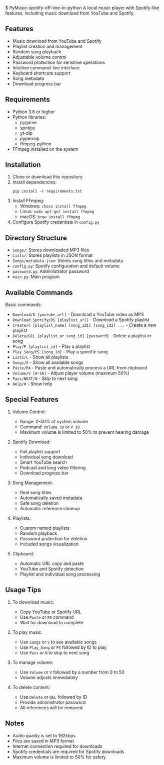 $ PyMusic-spotify-off-line-in-python
A local music player with Spotify-like features, including music download from YouTube and Spotify.

Features
--------
- Music download from YouTube and Spotify
- Playlist creation and management
- Random song playback
- Adjustable volume control
- Password protection for sensitive operations
- Intuitive command-line interface
- Keyboard shortcuts support
- Song metadata
- Download progress bar

Requirements
-----------
- Python 3.6 or higher
- Python libraries:
  - pygame
  - spotipy
  - yt-dlp
  - pyperclip
  - ffmpeg-python
- FFmpeg installed on the system

Installation
-----------
1. Clone or download this repository
2. Install dependencies:
   ```
   pip install -r requirements.txt
   ```
3. Install FFmpeg:
   - Windows: `choco install ffmpeg`
   - Linux: `sudo apt-get install ffmpeg`
   - macOS: `brew install ffmpeg`
4. Configure Spotify credentials in `config.py`

Directory Structure
-----------------
- `Songs/`: Stores downloaded MP3 files
- `Lists/`: Stores playlists in JSON format
- `Songs/metadata.json`: Stores song titles and metadata
- `config.py`: Spotify configuration and default volume
- `password.py`: Administrator password
- `main.py`: Main program

Available Commands
----------------
Basic commands:
- `Download/D [youtube_url]` - Download a YouTube video as MP3
- `Download_Spotify/DS [playlist_url]` - Download a Spotify playlist
- `Create/C [playlist_name] [song_id1] [song_id2] ...` - Create a new playlist
- `Delete/DEL [playlist_or_song_id] [password]` - Delete a playlist or song
- `Play/P [playlist_id]` - Play a playlist
- `Play_Song/PS [song_id]` - Play a specific song
- `Lists/L` - Show all playlists
- `Songs/S` - Show all available songs
- `Paste/PA` - Paste and automatically process a URL from clipboard
- `Volume/V [0-50]` - Adjust player volume (maximum 50%)
- `Pass/NEXT/N` - Skip to next song
- `Help/H` - Show help

Special Features
--------------
1. Volume Control:
   - Range: 0-50% of system volume
   - Command: `Volume 30` or `V 30`
   - Maximum volume is limited to 50% to prevent hearing damage

2. Spotify Download:
   - Full playlist support
   - Individual song download
   - Smart YouTube search
   - Podcast and long video filtering
   - Download progress bar

3. Song Management:
   - Real song titles
   - Automatically saved metadata
   - Safe song deletion
   - Automatic reference cleanup

4. Playlists:
   - Custom named playlists
   - Random playback
   - Password protection for deletion
   - Included songs visualization

5. Clipboard:
   - Automatic URL copy and paste
   - YouTube and Spotify detection
   - Playlist and individual song processing

Usage Tips
---------
1. To download music:
   - Copy YouTube or Spotify URL
   - Use `Paste` or `PA` command
   - Wait for download to complete

2. To play music:
   - Use `Songs` or `S` to see available songs
   - Use `Play_Song` or `PS` followed by ID to play
   - Use `Pass` or `N` to skip to next song

3. To manage volume:
   - Use `Volume` or `V` followed by a number from 0 to 50
   - Volume adjusts immediately

4. To delete content:
   - Use `Delete` or `DEL` followed by ID
   - Provide administrator password
   - All references will be removed

Notes
-----
- Audio quality is set to 192kbps
- Files are saved in MP3 format
- Internet connection required for downloads
- Spotify credentials are required for Spotify downloads
- Maximum volume is limited to 50% for safety
